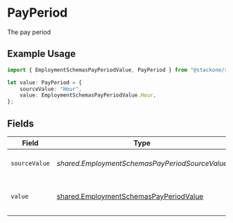 # PayPeriod

The pay period

## Example Usage

```typescript
import { EmploymentSchemasPayPeriodValue, PayPeriod } from "@stackone/stackone-client-ts/sdk/models/shared";

let value: PayPeriod = {
    sourceValue: "Hour",
    value: EmploymentSchemasPayPeriodValue.Hour,
};
```

## Fields

| Field                                                                                                   | Type                                                                                                    | Required                                                                                                | Description                                                                                             | Example                                                                                                 |
| ------------------------------------------------------------------------------------------------------- | ------------------------------------------------------------------------------------------------------- | ------------------------------------------------------------------------------------------------------- | ------------------------------------------------------------------------------------------------------- | ------------------------------------------------------------------------------------------------------- |
| `sourceValue`                                                                                           | *shared.EmploymentSchemasPayPeriodSourceValue*                                                          | :heavy_minus_sign:                                                                                      | The source value of the pay period.                                                                     | Hour                                                                                                    |
| `value`                                                                                                 | [shared.EmploymentSchemasPayPeriodValue](../../../sdk/models/shared/employmentschemaspayperiodvalue.md) | :heavy_minus_sign:                                                                                      | The pay period of the job postings.                                                                     | hour                                                                                                    |